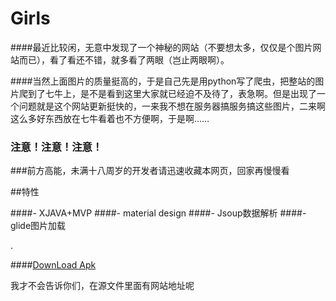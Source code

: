 # Girls
####最近比较闲，无意中发现了一个神秘的网站（不要想太多，仅仅是个图片网站而已），看了看还不错，就多看了两眼（岂止两眼啊）。

####当然上面图片的质量挺高的，于是自己先是用python写了爬虫，把整站的图片爬到了七牛上，是不是看到这里大家就已经迫不及待了，表急啊。但是出现了一个问题就是这个网站更新挺快的，一来我不想在服务器搞服务搞这些图片，二来啊这么多好东西放在七牛看着也不方便啊，于是啊……



### 注意！注意！注意！
###前方高能，未满十八周岁的开发者请迅速收藏本网页，回家再慢慢看

##特性

####- XJAVA+MVP
####- material design 
####- Jsoup数据解析
####- glide图片加载

.


####[DownLoad Apk](http://7xl7dy.com1.z0.glb.clouddn.com/app-debug.apk "DownLoad")


我才不会告诉你们，在源文件里面有网站地址呢
